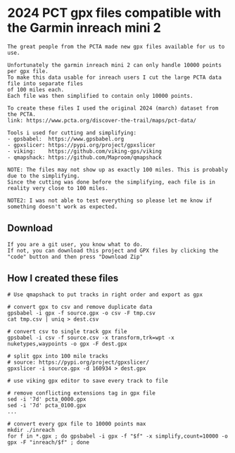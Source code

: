 # 2024 PCT gpx files compatible with the Garmin inreach mini 2

    The great people from the PCTA made new gpx files available for us to use.

    Unfortunately the garmin inreach mini 2 can only handle 10000 points per gpx file.
    To make this data usable for inreach users I cut the large PCTA data file into separate files
    of 100 miles each.
    Each file was then simplified to contain only 10000 points.

    To create these files I used the original 2024 (march) dataset from the PCTA.
    link: https://www.pcta.org/discover-the-trail/maps/pct-data/

    Tools i used for cutting and simplifying:
    - gpsbabel:  https://www.gpsbabel.org
    - gpxslicer: https://pypi.org/project/gpxslicer
    - viking:    https://github.com/viking-gps/viking
    - qmapshack: https://github.com/Maproom/qmapshack

    NOTE: The files may not show up as exactly 100 miles. This is probably due to the simplifying.
    Since the cutting was done before the simplifying, each file is in reality very close to 100 miles.

    NOTE2: I was not able to test everything so please let me know if something doesn't work as expected.

## Download

    If you are a git user, you know what to do.
    If not, you can download this project and GPX files by clicking the "code" button and then press "Download Zip"

## How I created these files
    
    # Use qmapshack to put tracks in right order and export as gpx

    # convert gpx to csv and remove duplicate data
    gpsbabel -i gpx -f source.gpx -o csv -F tmp.csv
    cat tmp.csv | uniq > dest.csv

    # convert csv to single track gpx file
    gpsbabel -i csv -f source.csv -x transform,trk=wpt -x nuketypes,waypoints -o gpx -F dest.gpx

    # split gpx into 100 mile tracks
    # source: https://pypi.org/project/gpxslicer/
    gpxslicer -i source.gpx -d 160934 > dest.gpx

    # use viking gpx editor to save every track to file

    # remove conflicting extensions tag in gpx file
    sed -i '7d' pcta_0000.gpx
    sed -i '7d' pcta_0100.gpx
    ...

    # convert every gpx file to 10000 points max
    mkdir ./inreach
    for f in *.gpx ; do gpsbabel -i gpx -f "$f" -x simplify,count=10000 -o gpx -F "inreach/$f" ; done
